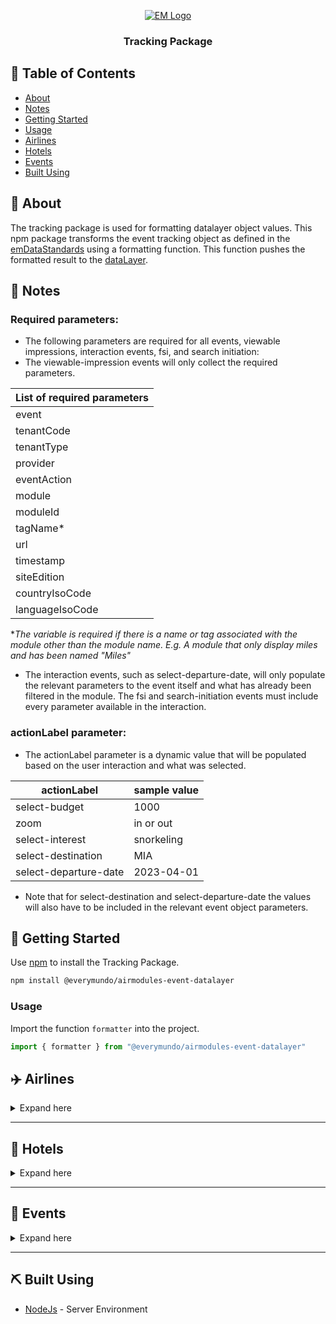 

<p align="center">
  <a href="" rel="noopener">
 <img src="https://www.everymundo.com/wp-content/uploads/2021/11/EveryMundo-2022-black-2.jpg" alt="EM Logo"></a>
</p>

<h3 align="center">Tracking Package</h3>

<div align="center">


</div>


## 📝 Table of Contents

- [About](#about)
- [Notes](#notes)
- [Getting Started](#getting_started)
- [Usage](#usage)
- [Airlines](#airlines)
- [Hotels](#hotels)
- [Events](#events)
- [Built Using](#built_using)

## 🧐 About <a name = "about"></a>

The tracking package is used for formatting datalayer object values. This npm package transforms the event tracking object  as defined in the [emDataStandards](https://github.com/EveryMundo/emDataStandards/blob/master/dataLayer/airmodules.datalayer.js) using a formatting function. This function pushes the formatted result to the [dataLayer](https://support.google.com/tagmanager/answer/6164391?hl=en). 

## 📓  Notes <a name = "notes"></a>
### Required parameters:
* The following parameters are required for all events, viewable impressions, interaction events, fsi, and search initiation:
* The viewable-impression events will only collect the required parameters.

| List of required parameters |
| -------------- |
| event |
| tenantCode      	|
| tenantType      	|
| provider        	|
| eventAction     	|
| module          	|
| moduleId        	|
| tagName*         	|
| url             	|
| timestamp       	|
| siteEdition     	|
| countryIsoCode  	|
| languageIsoCode 	|

*_The variable is required if there is a name or tag associated with the module other than the module name. E.g. A module that only display miles and has been named "Miles"_

* The interaction events, such as select-departure-date, will only populate the relevant parameters to the event itself and what has already been filtered in the module. The fsi and search-initiation events must include every parameter available in the interaction.

### actionLabel parameter:
* The actionLabel parameter is a dynamic value that will be populated based on the user interaction and what was selected.

| actionLabel        	| sample value       	|
|-----------------------	|------------	|
|select-budget | 1000
| zoom                  	| in or out  	|
| select-interest       	| snorkeling 	|
| select-destination    	| MIA        	|
| select-departure-date 	| 2023-04-01 	|

* Note that for select-destination and select-departure-date the values will also have to be included in the relevant event object parameters.

## 🏁 Getting Started <a name = "getting_started"></a>

Use [npm](https://www.npmjs.com/) to install the Tracking Package.

```bash
npm install @everymundo/airmodules-event-datalayer
```

### Usage
Import the function `formatter` into the project.
```js
import { formatter } from "@everymundo/airmodules-event-datalayer"
```

##  ✈️ Airlines <a name = "airlines"></a>

<details>
<summary>Expand here</summary>

-   The  [_event object_](#eventObjectAirline)  should be sent with all parameters listed in the object. The object should contain as many values as possible.
-   null values will be replaced with empty ' ' strings. It is ideal to pass values in the format below. Other acceptable input values can be seen in the  [table](#airlineValuesTable).
-   The  _event_  and  _eventAction_  parameter of the  [_event object_](#eventObjectAirline)  should have values that belong to the list of Event Actions. Please ensure that the passed value belongs to the [list of event actions](#eventActionsAirlines)
-  The package uses a function called `formatAirlines` to indicate that the event object should use airline specific fields.

#### <a name="eventObjectAirline"></a>Empty Event Object for Airlines
```js
const eventObject = {
  event: '',
  module: '',
  eventAction: '',
  actionLabel: '',
  airlineIataCode: '',
  provider: '',
  journeyType: '',
  originAirportIataCode: '',
  destinationAirportIataCode: '',
  route: '',
  currencyCode: '',
  totalPrice: 0,
  totalPriceUSD: '',
  fareClass: '',
  departureDate: '',
  returnDate: '',
  daysUntilFlight: 0,
  tripLength: 0,
  isFlexibleDates: '',
  discountCode: '',
  deeplinkSiteEdition: '',
  miles: '',
  timestamp: '',
  url: '',
  passenger: [
    {
      count: 1,
      adultCount: 1,
      youngAdultCount: '',
      childCount: '',
      infantInLapCount: '',
      infantInSeatCount: ''
    }
  ],
  page: [
    {
      siteEdition: '',
      countryIsoCode: '',
      languageIsoCode: ''
    }
  ],
  lodging: [
    {
      cityCode: '',
      name: '',
      startDate: '',
      endDate: '',
      roomCount: 0,
      tripLength: 0,
      starRating: 0 
    }
  ],
  moduleId: '',
  tagName: ''
}
```

#### Event Object with sample values:
<details>
<summary>Expand here</summary>

```js
const eventObject = {
  event: 'viewable-impression',
  module: 'em-booking-popup',
  eventAction: 'viewable-impression',
  actionLabel: '',
  airlineIataCode: 'UL',
  provider: 'SriLankanAirlines',
  journeyType: 'ONE_WAY',
  originAirportIataCode: 'CMB',
  destinationAirportIataCode: 'SIN',
  route: 'CMB>SIN',
  currencyCode: 'LKR',
  totalPrice: 5.21,
  totalPriceUSD: '',
  fareClass: 'ECONOMY',
  departureDate: '2021-03-13',
  returnDate: '2021-06-14',
  daysUntilFlight: 25,
  tripLength: 93,
  isFlexibleDates: '',
  discountCode: '',
  deeplinkSiteEdition: '',
  miles: '',
  timestamp: '2021-02-16T00:00:00.000Z',
  url: 'https: //www.srilankan.com/en-lk/',
  passenger: [
    {
      count: 1,
      adultCount: 1,
      youngAdultCount: '',
      childCount: '',
      infantInLapCount: '',
      infantInSeatCount: ''
    }
  ],
  page: [
    {
      siteEdition: 'en-LK',
      countryIsoCode: 'LK',
      languageIsoCode: 'en'
    }
  ],
  lodging: [
    {
      cityCode: 'SIN',
      name: 'Intercontinental',
      startDate: '2021-03-13',
      endDate: '2021-03-20',
      roomCount: 2,
      tripLength: 7,
      starRating: 5
    }
  ],
  moduleId: '',
  tagName: ''
}

```
</details>

### Function Call
Use the following function(s) based on the tenant type (<i>vertical</i>) and pass in the event object as the parameter.
```js
{
  formatter.formatAirlines(eventObject);
}
```

-   This function checks whether the incoming object includes the required module and eventAction fields. If the object does not contain these fields, formatAirlines will add and initialize these with an empty string.
    
-   In the case that countryIsoCode, LanguageIsoCode, siteEdition or name are missing from their parent field, an empty value will be assigned to the respective key
    
-   Pushes to the [dataLayer](https://support.google.com/tagmanager/answer/6164391?hl=en)

### Tables

<h4 align="center"> Description of event object fields </h4>

|          emDataStandards field          	|            Example            	|                                            Definition                                           	|                                            Definition                                            	|
|:---------------------------------------:	|:-----------------------------:	|:-----------------------------------------------------------------------------------------------:	|:------------------------------------------------------------------------------------------------:	|
| event                                   	| T-123456                      	| Name of the event performed                                                                     	| Tenant Code                                                                                      	|
| module                                  	| em-booking-mask               	| Name of the module                                                                              	| Tenant Type (Hotel, Airline, Event)                                                              	|
| eventAction                             	| open-booking-popup            	| Name of the event action used in Google Analytics Reports                                       	| Tenant Name                                                                                      	|
| actionLabel                             	| book-now                      	| Reporting dimension for additional information for events                                       	| Name of the event                                                                                	|
| airlineIataCode                         	| AA                            	| IATA identifier for the airline                                                                 	| Name of the interacted module                                                                    	|
| provider                                	| American Airlines             	| Name of the airline                                                                             	| Name of the event action used in Google Analytics Reports                                        	|
| journeyType                             	| ONE_WAY                       	| Trip type (ROUND_TRIP, ONE_WAY, MULTI_CITY)                                                     	| Name of the event action                                                                         	|
| originAirportIataCode                   	| SFO                           	| IATA identifier for the departure/origin airport                                                	| Name of the event                                                                                	|
| destinationAirportIataCode              	| JFK                           	| IATA identifier for the arrival/destination airport                                             	| Location for the selected event                                                                  	|
| route                                   	| SFO>JFK                       	| Route of the trip from origin to destination                                                    	| Time of the event session                                                                        	|
| currencyCode                            	| USD                           	| The currency (in 3-letter ISO 4217 format) of the price.                                        	| Name of the selected experience category                                                         	|
| totalPrice                              	| 399.37                        	| The total price for the  flight ticket, including applicable taxes, shipping, etc               	| Name of the filtered event                                                                       	|
| totalPriceUsd                           	| 530.62                        	| The total price for the flight ticket in USD, including applicable taxes, shipping, etc.        	| Name of the filtered event location                                                              	|
| fareClass                               	| ECONOMY                       	| Fare class type (ECONOMY, BUSINESS, PREMIUM_ECONOMY, FIRST)                                     	| Name of the filtered session                                                                     	|
| departureDate                           	| 2022-04-01                    	| Date of departure                                                                               	| Name of the filtered experience category                                                         	|
| returnDate                              	| 2022-04-07                    	| Date of return                                                                                  	| Types of event experiences selected                                                              	|
| daysUntilFlight                         	| 25                            	| Amount of days from the current date to the departureDate                                       	| Fare class type (ECONOMY, BUSINESS, PREMIUM_ECONOMY, FIRST)                                      	|
| tripLength                              	| 5                             	| Length of stay / trip                                                                           	| The currency (in 3-letter ISO 4217 format) of the price.                                         	|
| isFlexibleDates                         	| true                          	| True/false value is flexible dates are selected for flights                                     	| The total price for the reservation or ticket, including applicable taxes, shipping, etc         	|
| discountCode*                           	| AFFBFAN                       	| Discount promotion code                                                                         	| The total price for the reservation or ticket in USD, including applicable taxes, shipping, etc. 	|
| deeplinkSiteEdition                     	| en-HK                         	| Site edition combination of ISO codes for language and country provided in the URL.             	| Date of check in                                                                                 	|
| miles                                   	| 25790                         	| Flight distaince in miles                                                                       	| Date of check out                                                                                	|
| timestamp                               	| 2021-02-16T17:41:43.200Z      	| timestamp of the event sent                                                                     	| timestamp of the event sent                                                                      	|
| url                                     	| https://aa.com/en-us/flights  	| Full url in lowercase (without query parameters to avoid collecting personal data by mistake)   	| Full url in lowercase (without query parameters to avoid collecting personal data by mistake)    	|
| adultCount, youngAdultCount, childCount 	| 1                             	| Amount of adult/young adult/child passengers                                                    	| Amount of adult/young adult/child passengers                                                     	|
| infantInLapCount                        	| 1                             	| Amount of infant passengers in lap                                                              	| Amount of guests for a specific category                                                         	|
| infantInSeatCount                       	| 1                             	| Amount of infant passengers in seat                                                             	| Site edition combination of ISO codes for language and country. The country reflects the market  	|
| count                                   	| 3                             	| Amount of passengers for a specific category                                                    	| The country code (in 2 letter codes from ISO 3166-1)                                             	|
| siteEdition                             	| en-HK                         	| Site edition combination of ISO codes for language and country. The country reflects the market 	| The language ISO 629-1 code                                                                      	|
| countryIsoCode                          	| HK                            	| The country code (in 2 letter codes from ISO 3166-1)                                            	| Name given to Standard Fare Modules (SFM) / Front Components (FC)                                                                           	|
| languageIsoCode                         	| en                            	| The language ISO 629-1 code                                                                     	| Discount promotion code                                                                          	|
| cityCode                                	| SIN                           	| The city code for the selected property (in 2 letter codes from ISO 3166-1)                     	| Discount promotion code                                                                          	|
| name                                    	| Intercontinental              	| Name of the selected property.                                                                  	|                                                                                                  	|
| startDate                               	| 2021-03-13                    	| Date of check-in                                                                                	|                                                                                                  	|
| endDate                                 	| 2021-03-20                    	| Date of check-out                                                                               	|                                                                                                  	|
| roomCount                               	| 2                             	| Amount of rooms selected                                                                        	|                                                                                                  	|
| tripLength                              	| 7                             	| Length of stay/trip                                                                             	|                                                                                                  	|
| starRating                              	| 5                             	| An official rating for the property                                                             	|                                                                                                  	|
| moduleId                                	| XADPLIK7890                   	| Unique ID used for the module                                                                   	|                                                                                                  	|
| tagName                                 	|                               	| Name given to Standard Fare Modules (SFM) / Front Components (FC)                                                                            	|                                                                                                  	|
---

<a name="eventActionsAirlines"></a><h4 align="center"> List of Event Actions </h4>

| Event Action             	|
|--------------------------	|
| viewable-impression      	|
| fsi                      	|
| open-booking-popup       	|
| select-origin            	|
| select-destination       	|
| select-departure-date    	|
| select-return-date       	|
| select-journey-type      	|
| select-miles             	|
| expand-form              	|
| collapse-form            	|
| sort                     	|
| more-deals               	|
| select-tab               	|
| filter-airlines          	|
| select-budget            	|
| select-fare-class        	|
| collapse-histogram       	|
| select-month             	|
| expand-flight            	|
| reset-filter             	|
| toggle-farelist          	|
| expand-map               	|
| select-map-destination   	|
| selected-travel-interest 	|
| zoom                     	|
| select-interest          	|
| click-out                	|
| read-article             	|
| select-location          	|
| search                   	|
| select-status            	|
| select-stop              	|
| select-article           	|
---

<a name="airlineValuesTable"><h4 align="center"> Sample Values </h4>

|                                                    Field                                                   	|                                                       Accepted Values                                                       	|                            Formatted Result                           	|
|:----------------------------------------------------------------------------------------------------------:	|:---------------------------------------------------------------------------------------------------------------------------:	|:---------------------------------------------------------------------:	|
| journey                                                                                                    	| oneway, one-way, ow, one way, one_way                                                                                       	| ONE_WAY                                                               	|
|                                                                                                            	| roundtrip, round-trip, round_trip, rt, round trip                                                                           	| ROUND_TRIP                                                            	|
| fareClass                                                                                                  	| ec, economy, e                                                                                                              	| ECONOMY                                                               	|
|                                                                                                            	| business, bc, b, businessclass                                                                                              	| BUSINESS                                                              	|
|                                                                                                            	| first, fc, f, firstclass                                                                                                    	| FIRST                                                                 	|
| provider                                                                                                   	| String separated by spaces i.e 'sri lankan airlines'                                                                        	| SriLankanAirlines                                                     	|
| departureDate, returnDate, startDate, endDate                                                              	| Dates separated by spaces, slashes, or dashes i.e 2021/11/04, 2021 11 04, 2021-11-04 or '04 November 2021 5:13 EST'         	| 2021-11-04                                                            	|
| timestamp                                                                                                  	| Dates separated by spaces, slashes, or dashes i.e 2021/11/04, 2021 11 04, 2021-11-04 or '04 November 2021 5:13 EST'         	| 2021-11-04T10:13:00.000Z                                              	|
| url                                                                                                        	| URL string i.e 'https://www.srilankan.com/en-lk/'                                                                           	| https: //www.srilankan.com/en-lk/                                     	|
| fields with numeric values or null i.e totalPrice, totalPriceUSD, tripLength etc.                          	| integers, numeric strings, null i.e {"totalPrice": "25"}                                                                    	| {"totalPrice": 25} Note: Null values are converted to empty string '' 	|
| events, module                                                                                             	| String separated by spaces, dashes or camelCased. i.e 'em booking popup'                                                    	| 'em-booking-popup'                                                    	|
| eventAction                                                                                                	| String separated by spaces, dashes or camelCased. i.e 'viewable impression'. Formatted automatically from given event value 	| 'viewable-impression'                                                 	|
| lodging (for vacation packages)                                                                            	| String i.e 'intercontinental'                                                                                               	| 'Intercontinental'                                                    	|
| siteEdition                                                                                                	| String separated by spaces, dashes, slashes or camelCased. i.e 'en-lk'                                                      	| 'en-LK'                                                               	|
| countryIsoCode                                                                                             	| String i.e 'lk'                                                                                                             	| 'LK'                                                                  	|
| languageIsoCode                                                                                            	| String i.e 'en'                                                                                                             	| 'en'                                                                  	|
| fields that contain string values i.e currencyCode, originAirportIataCode, destinationAirportIataCode etc. 	| String i.e 'mia'                                                                                                            	| 'MIA'                                                                 	|

</details>

----

## 🏨 Hotels <a name = "hotels"></a>

<details>
<summary>Expand here</summary>

-   The [_event object_](#eventObjectHotel) should be sent with all parameters listed in the object. The object should contain as many values as possible.
-   null values will be replaced with empty ' ' strings. It is ideal to pass values in the format below. Other acceptable input values can be seen in the [table](#hotelValuesTable).
- The  _event_  and  _eventAction_  parameter of the  [_event object_](#eventObjectHotel)  should have values that belong to the list of Event Actions. Please ensure that the passed value belongs to the [list of event actions](#eventActionsHotels)
- The package uses a function called `formatHotels` to indicate that the event object should use hotel specific fields.

#### <a name="eventObjectHotel"></a>Empty Event Object for Hotels
```js
 const eventObject = {
  event: '',
  module: '',
  eventAction: '',
  actionLabel: '',
  tenantCode: '',
  tenantType: '',
  provider: '',
  regionName: '',
  countryCode: '',
  cityName: '',
  propertyCode: 0,
  propertyName: '',
  currencyCode: '',
  totalPrice: 0,
  totalPriceUSD: 0,
  startDate: '',
  endDate: '',
  daysUntilBooking: 0,
  tripLength: 0,
  roomAccesibility: true,
  timestamp: '',
  url: '',
  guest: [
    {
      count: 0,
      adult: 0
    }
  ],
  room: [ 
    { 
      count: 0, 
      type: '' 
    } 
  ],
  page: [
    {
      siteEdition: '',
      countryIsoCode: '',
      languageIsoCode: ''
    }
  ]
}

```

#### Event Object with sample values
<details>
<summary>Expand Here</summary>

```js
const eventObject = {
  event: 'viewable-impression',
  module: 'em-booking-popup-abstract',
  eventAction: 'viewable-impression',
  actionLabel: '',
  tenantCode: 'UL',
  tenantType: '',
  provider: 'Hyat',
  regionName: 'North America',
  countryCode: 'US',
  cityName: 'Miami',
  propertyCode: 105565,
  propertyName: 'N/a',
  currencyCode: 'USD',
  totalPrice: 900.55,
  totalPriceUSD: 900.55,
  startDate: '2022-04-01',
  endDate: '2022-04-07',
  daysUntilBooking: 25,
  tripLength: 4,
  roomAccesibility: true,
  timestamp: '2021-02-16T17:41:43.200Z',
  url: 'https:  //www.hyatt.com/en/miami',
  guest: [
    {
      count: 1,
      adult: 1
    }
  ],
  room: [ 
    { 
      count: 1, 
      type: '' 
    } 
  ],
  page: [
    {
      siteEdition: 'en-LK',
      countryIsoCode: 'LK',
      languageIsoCode: 'en'
    }
  ]
}

```
</details>

---

### Function Call
Use the following function(s) based on the tenant type (<i>vertical</i>) and pass in the event object as the parameter.
```
{
  formatter.formatHotels(eventObject);
}
```

-   Checks whether the incoming object includes "module" and "eventAction". If the object does not contain these fields, formatHotels will add and initialize these with an empty string.
    
-   In the case that countryIsoCode, LanguageIsoCode, siteEdition or name are missing from their parent field, an empty value will be assigned to the respective key
    
-   Null values will be converted to empty string
    
-   Pushes to the [dataLayer](https://support.google.com/tagmanager/answer/6164391?hl=en)
- --

### Tables

<h4 align="center"> Description of event object fields </h4>

|  emDataStandards field 	|              Example             	|                                               Definition                                               	|
|:----------------------:	|:--------------------------------:	|:------------------------------------------------------------------------------------------------------:	|
| emcid                  	| T-123456                         	| Unique identifier                                                                                      	|
| tenantCode             	| HDI                              	| Tenant Code                                                                                            	|
| tenantType             	| hotel                            	| Tenant Type (Hotel, Airline, Event)                                                                    	|
| provider               	| HolidayInn                       	| Tenant Name                                                                                            	|
| module                 	| open-booking-popup-abstract      	| Name of the event                                                                                      	|
| actionLabel            	| open-booking-popup               	| Name of the event action                                                                               	|
| regionName             	| North America                    	| Name of the region for the selected property (North America, South America, East Asia...)              	|
| countryCode            	| US                               	| The country code for the selected property (in 2 letter codes from ISO 3166-1)                         	|
| cityName               	| Miami                            	| Name of the city for the selected property (Miami, Orlando, Tampa...)                                  	|
| propertyCode           	| HYATT9015479                     	| Code of the selected property (Hotel code, event code...)                                              	|
| propertyName           	| HolidayInn-Miami                 	| Name of the selected property. e.g Name of the Hotel (Holiday Inn - Miami, Hyatt Regency Hong Kong...) 	|
| currencyCode           	| USD                              	| The currency (in 3-letter ISO 4217 format) of the price.                                               	|
| totalPrice             	| 399.37                           	| The total price for the reservation or ticket, including applicable taxes, shipping, etc               	|
| totalPriceUsd          	| 530.62                           	| The total price for the reservation or ticket in USD, including applicable taxes, shipping, etc.       	|
| startDate              	| 2022-04-01                       	| Date of check in                                                                                       	|
| endDate                	| 2022-04-07                       	| Date of check out                                                                                      	|
| daysUntilBooking       	| 25                               	| Amount of days from the current date to the startDate (Check-in date)                                  	|
| tripLength             	| 5                                	| Length of stay / trip                                                                                  	|
| roomAccesibility       	| false                            	| Room accessibility requirement                                                                         	|
| timestamp              	| 2021-02-16T17:41:43.200Z         	| timestamp of the event sent                                                                            	|
| url                    	| https://www.holidayinn.com/miami 	| Full url in lowercase (without query parameters to avoid collecting personal data by mistake)          	|
| adult                  	| 1                                	| Amount of adult guests                                                                                 	|
| child                  	| 1                                	| Amount of child guests                                                                                 	|
| count (in guest array) 	| 3                                	| Amount of guests for a specific category                                                               	|
| count (in room array)  	|                                  	| Amount of rooms selected                                                                               	|
| type                   	| Suite                            	| Room type                                                                                              	|
| pageTypeCode           	| CI                               	| Page Type Code: HP, CICO, FCI, TCI, CICI, COCI, COCO, FCO, TCO, EXT, CP, 404, SM, BS, FS, FA           	|
| siteEdition            	| en-HK                            	| Site edition combination of ISO codes for language and country. The country reflects the market        	|
| countryIsoCode         	| HK                               	| The country code (in 2 letter codes from ISO 3166-1)                                                   	|
| languageIsoCode        	| en                               	| The language ISO 629-1 code                                                                            	|
| tagName               	|                                  	| Name given to Standard Fare Modules (SFM) / Front Components (FC)                                                                                	|
| discountCode          	| AFFBFAN                          	| Discount promotion code                                                                                	|


---

<a name="eventActionsHotels"></a><h4 align="center"> List of Event Actions </h4>

| Event Action             	|
|--------------------------	|
| viewable-impression      	|
| search-initiation        	|
| open-booking-popup       	|
| more-deals               	|
| select-origin            	|
| select-trip-length       	|
| sort                     	|
| select-rating            	|
| select-destination       	|
| select-budget            	|
| reset-filter             	|
| select-night             	|
| search-initiation        	|
| select-property          	|
| select-start-date        	|
| select-end-date          	|
| select-room-guest        	|
| select-accesibility      	|
| select-redemption        	|
| select-stay-length       	|
| select-offer             	|

---
<a name="hotelValuesTable"></a><h4 align="center"> Sample Values </h4>

|                                       Field                                       	|                                                       Accepted Values                                                       	|                                         Formatted Result                                         	|
|:---------------------------------------------------------------------------------:	|:---------------------------------------------------------------------------------------------------------------------------:	|:------------------------------------------------------------------------------------------------:	|
| regionName                                                                        	| northAmerica, north america, NORTH AMERICA, NorthAmerica                                                                    	| North America                                                                                    	|
| cityName                                                                          	| Lower case or upper case strings i.e ‘miami’                                                                                	| Miami                                                                                            	|
| provider                                                                          	| String separated by spaces i.e 'Hyatt Aspac'                                                                                	| HyattAspac                                                                                       	|
| departureDate, returnDate, startDate, endDate                                     	| Dates separated by spaces, slashes, or dashes i.e 2021/11/04, 2021 11 04, 2021-11-04 or '04 November 2021 5:13 EST'         	| 2022-08-04                                                                                       	|
| timestamp                                                                         	| Dates separated by spaces, slashes, or dashes i.e 2021/11/04, 2021 11 04, 2021-11-04 or '04 November 2021 5:13 EST'         	| 2022-08-04T10:13:00.000Z                                                                         	|
| url                                                                               	| URL string i.e 'https://www.hyatt.com/en/miami'                                                                             	| https:  //www.hyatt.com/en/miami                                                                 	|
| fields with numeric values or null i.e totalPrice, totalPriceUSD, tripLength etc. 	| integers, numeric strings, null i.e {"totalPrice": "25"}                                                                    	| {"totalPrice": 25} Note: Null values are converted to empty string ''                            	|
| events, module                                                                    	| String separated by spaces, dashes or camelCased. i.e 'em booking popup'                                                    	| 'em-booking-popup'                                                                               	|
| eventAction                                                                       	| String separated by spaces, dashes or camelCased. i.e 'viewable impression'. Formatted automatically from given event value 	| 'viewable-impression'                                                                            	|
| siteEdition                                                                       	| String separated by spaces, dashes, slashes or camelCased. i.e 'en-lk'                                                      	| 'en-LK'                                                                                          	|
| countryIsoCode                                                                    	| String i.e 'lk'                                                                                                             	| 'LK'                                                                                             	|
| languageIsoCode                                                                   	| String i.e 'en'                                                                                                             	| 'en'                                                                                             	|
| fields that contain string values i.e currencyCode, countryCode, tenantCode etc.  	| String i.e 'mia'                                                                                                            	| 'MIA'                                                                                            	|
| totalPriceUsd                                                                     	| 530.62                                                                                                                      	| The total price for the reservation or ticket in USD, including applicable taxes, shipping, etc. 	|
| startDate                                                                         	| 2022-04-01                                                                                                                  	| Date of check in                                                                                 	|
| endDate                                                                           	| 2022-04-07                                                                                                                  	| Date of check out                                                                                	|
| daysUntilBooking                                                                  	| 25                                                                                                                          	| Amount of days from the current date to the startDate (Check-in date)                            	|
| tripLength                                                                        	| 5                                                                                                                           	| Length of stay / trip                                                                            	|
| roomAccesibility                                                                  	| false                                                                                                                       	| Room accessibility requirement                                                                   	|
| timestamp                                                                         	| 2021-02-16T17:41:43.200Z                                                                                                    	| timestamp of the event sent                                                                      	|
| url                                                                               	| https://www.holidayinn.com/miami                                                                                            	| Full url in lowercase (without query parameters to avoid collecting personal data by mistake)    	|
| adult                                                                             	| 1                                                                                                                           	| Amount of adult guests                                                                           	|
| child                                                                             	| 1                                                                                                                           	| Amount of child guests                                                                           	|
| count (in guest array)                                                            	| 3                                                                                                                           	| Amount of guests for a specific category                                                         	|
| count (in room array)                                                             	|                                                                                                                             	| Amount of rooms selected                                                                         	|
| type                                                                              	| Suite                                                                                                                       	| Room type                                                                                        	|
| pageTypeCode                                                                      	| CI                                                                                                                          	| Page Type Code: HP, CICO, FCI, TCI, CICI, COCI, COCO, FCO, TCO, EXT, CP, 404, SM, BS, FS, FA     	|
| siteEdition                                                                       	| en-HK                                                                                                                       	| Site edition combination of ISO codes for language and country. The country reflects the market  	|
| countryIsoCode                                                                    	| HK                                                                                                                          	| The country code (in 2 letter codes from ISO 3166-1)                                             	|
| languageIsoCode                                                                   	| en                                                                                                                          	| The language ISO 629-1 code                                                                      	|
| tagName*                                                                          	|                                                                                                                             	| Name given to Standard Fare Modules (SFM) / Front Components (FC)                                                                           	|
| discountCode                                                                     	| AFFBFAN                                                                                                                     	| Discount promotion code                                                                          	|

*_The variable is required if there is a name or tag associated with the module other than the module name. E.g. A module that only display miles and has been named "Miles"_
</details>

---


## 🎡 Events <a name = "events"></a>
<details>
<summary>Expand here</summary>

-   The [_event object_](#eventObjectEvents) should be sent with all parameters listed in the object. The object should contain as many values as possible.
-   null values will be replaced with empty ' ' strings. It is ideal to pass values in the format below. Other acceptable input values can be seen in the [table](#eventValuesTable).
- The  _event_  and  _eventAction_  parameter of the  [_event object_](#eventObjectEvents)  should have values that belong to the list of Event Actions. Please ensure that the passed value belongs to the [list of event actions](#eventActionsEvents)
- The package uses a function called `formatEvents` to indicate that the event object should use hotel specific fields.

 #### <a name="eventObjectEvents"></a> Empty Event Object for Events (Tenant Type)
```js

  const eventObject = {
    'event': '',
    'module': '',
    'eventAction': '',
    'actionLabel': null,
    'tenantCode': '',
    'provider': '',
    'eventName': '',
    'eventLocation': '',
    'eventSession': '',
    'eventExperienceCategory': '',
    'eventExperience': '',
    'eventNameFilter': '',
    'eventLocationFilter': '',
    'eventSessionFilter': '',
    'eventExperienceCategoryFilter': '',
    'eventExperienceFilter': '',
    'currencyCode': '',
    'totalPrice': null,
    'totalPriceUSD': null,
    'fareClass': '',
    'startDate': '',
    'endDate': '',
    'timestamp': '',
    'url': '',
    'passenger': [{
        'count': 1,
        'adultCount': 1,
        'youngAdultCount': null,
        'childCount': null
    }],
    'page': [{
        'siteEdition': '',
        'countryIsoCode': '',
        'languageIsoCode': ''
    }]
}

```

#### Event Object with sample values:
<details>
<summary>Expand here</summary>

```js

  const eventObject = {
    'event': 'search-initiation',
    'module': 'em-booking-popup-abstract',
    'eventAction': 'search-initiation',
    'actionLabel': null,
    'tenantCode': 'ETA',
    'provider': 'Tennis Australia',
    'eventName': 'Semifinal',
    'eventLocation': 'Laver Arena',
    'eventSession': 'Night',
    'eventExperienceCategory': 'Ticket Only',
    'eventExperience': 'The Lounge',
    'eventNameFilter': 'Semifinal',
    'eventLocationFilter': 'Laver Arena',
    'eventSessionFilter': 'Night',
    'eventExperienceCategoryFilter': 'Ticket Only',
    'eventExperienceFilter': 'MULTIPLE',
    'currencyCode': 'LKR',
    'totalPrice': null,
    'totalPriceUSD': null,
    'startDate': '2021-03-13',
    'endDate': '2021-03-14',
    'timestamp': '2021-02-16T17:41:43.200Z',
    'url': 'https: //www.srilankan.com/en-lk/',
    'passenger': [{
        'count': 1,
        'adultCount': 1,
        'youngAdultCount': null,
        'childCount': null
    }],
    'page': [{
        'siteEdition': 'en-LK',
        'countryIsoCode': 'LK',
        'languageIsoCode': 'en'
    }]
}
```
</details>

---
### Function Call
Use the following function(s) based on the tenant type (<i>vertical</i>) and pass in the event object as the parameter.
``` 
{
  formatter.formatEvents(eventObject);
}
```

-   Checks whether the incoming object includes "module" and "eventAction". If the object does not contain these fields, formatEvents will add and initialize these with an empty string.
    
-   In the case that countryIsoCode, LanguageIsoCode, siteEdition or name are missing from their parent field, an empty value will be assigned to the respective key
    
-   Null values will be converted to empty string
    
-   If eventExperience contains multiple values (e.g The Lounge, Player Pod), the values will be formatted to `MULTIPLE`.
    
-   Pushes to the [dataLayer](https://support.google.com/tagmanager/answer/6164391?hl=en)
----

### Tables
<h4 align="center"> Description of event object fields </h4>

| emDataStandards field                   	| Example                           	| Definition                                                                                            	|
|-----------------------------------------	|-----------------------------------	|-------------------------------------------------------------------------------------------------------	|
| tenantCode                              	| HDI                               	| Tenant Code                                                                                           	|
| tenantType                              	| hotel                             	| Tenant Type (Hotel, Airline, Event)                                                                   	|
| provider                                	| Tennis Australia                  	| Tenant Name                                                                                           	|
| event                                   	| search-initiation                 	| Name of the event                                                                                     	|
| module                                  	| open-booking-popup-abstract       	| Name of the interacted module                                                                         	|
| eventAction                             	| search-initiation                 	| Name of the event action used in Google Analytics Reports. It is the same value as the “event” field. 	|
| actionLabel                             	| Book Now                          	| Name of the event action                                                                              	|
| eventName                               	| Semifinal                         	| Name of the Event                                                                                     	|
| eventLocation                           	| Laver Arena                       	| Location for the selected Event                                                                       	|
| eventSession                            	| Night                             	| Time of the Event session                                                                             	|
| eventExperienceCategory                 	| Ticket Only                       	| Name of the selected experience category                                                              	|
| eventNameFilter                         	| Semifinal                         	| Name of the filtered Event                                                                            	|
| eventLocationFilter                     	| Laver Arena                       	| Name of the filtered Event location                                                                   	|
| eventSessionFilter                      	| Night                             	| Name of the filtered session                                                                          	|
| eventExperienceCategoryFilter           	| Ticket Only                       	| Name of the filtered experience category                                                              	|
| eventExperienceFilter                   	| MULTIPLE                          	| Types of Event experiences selected                                                                   	|
| currencyCode                            	| USD                               	| The currency (in 3-letter ISO 4217 format) of the price.                                              	|
| totalPrice                              	| 399.37                            	| The total price for the reservation or ticket, including applicable taxes, shipping, etc              	|
| totalPriceUsd                           	| 530.62                            	| The total price for the reservation or ticket in USD, including applicable taxes, shipping, etc.      	|
| startDate                               	| 2022-04-01                        	| Date of check in                                                                                      	|
| endDate                                 	| 2022-04-07                        	| Date of check out                                                                                     	|
| timestamp                               	| 2021-02-16T17:41:43.200Z          	| timestamp of the event sent                                                                           	|
| url                                     	| https: //www.srilankan.com/en-lk/ 	| Full url in lowercase (without query parameters to avoid collecting personal data by mistake)         	|
| adultCount, youngAdultCount, childCount 	| 1                                 	| Amount of adult/young adult/child passengers                                                          	|
| count                                   	| 3                                 	| Amount of guests for a specific category                                                              	|
| siteEdition                             	| en-HK                             	| Site edition combination of ISO codes for language and country. The country reflects the market       	|
| countryIsoCode                          	| HK                                	| The country code (in 2 letter codes from ISO 3166-1)                                                  	|
| languageIsoCode                         	| en                                	| The language ISO 629-1 code                                                                           	|
| tagName*                                	|                                   	| Name given by Standard Fare Modules or Front Components.                                              	|
| discountCode                           	| AFFBFAN                           	| Discount promotion code                                                                               	|

*_The variable is required if there is a name or tag associated with the module other than the module name. E.g. A module that only display miles and has been named "Miles"_

---

<a name="eventActionsEvents"></a><h4 align="center"> List of Event Actions </h4>

| Event Action        	|
|---------------------	|
| viewable-impression 	|
| search-initiation   	|
| open-booking-popup  	|
| select-date         	|
| select-session      	|
| select-category     	|
| select-experience   	|
| select-location     	|
| select-budget       	|
| sort                	|
| reset-filter        	|

---

<a name="eventValuesTable"></a><h4 align="center"> Sample Values </h4>
- for Events, formatEvents will format additional values in eventExperience (e.g The Lounge, Player Pod) to  `MULTIPLE`.

| Field                                                                                                                                                                     	| Accepted Values                                                                                                             	| Formatted Result                                                                                 	|
|---------------------------------------------------------------------------------------------------------------------------------------------------------------------------	|-----------------------------------------------------------------------------------------------------------------------------	|--------------------------------------------------------------------------------------------------	|
| eventLocation, eventLocationFilter, eventExperience, eventExperienceCategory, eventExperienceCategoryFilter, eventName, eventNameFilter, eventSession, eventSessionFilter 	| lowercase values, uppercase values, spaced values.  i.e ‘laver arena’, ‘LAVER ARENA’, ‘laver Arena', 'LAVER arena’          	| Laver Arena                                                                                      	|
| eventExperienceFilter                                                                                                                                                     	| case-insensitive strings, or values separated by commas.  i.e ‘multiple’, ‘The Lounge, player pod’                          	| MULTIPLE                                                                                         	|
| provider                                                                                                                                                                  	| String separated by spaces i.e 'Tennis Australia'                                                                           	| Tennis Australia                                                                                 	|
| departureDate, returnDate, startDate, endDate                                                                                                                             	| Dates separated by spaces, slashes, or dashes i.e 2021/11/04, 2021 11 04, 2021-11-04 or '04 November 2021 5:13 EST'         	| 2022-08-04                                                                                       	|
| timestamp                                                                                                                                                                 	| Dates separated by spaces, slashes, or dashes i.e 2021/11/04, 2021 11 04, 2021-11-04 or '04 November 2021 5:13 EST'         	| 2022-08-04T10:13:00.000Z                                                                         	|
| url                                                                                                                                                                       	| URL string i.e 'https://www.hyatt.com/en/miami'                                                                             	| https:  //www.hyatt.com/en/miami                                                                 	|
| fields with numeric values or null i.e totalPrice, totalPriceUSD, tripLength etc.                                                                                         	| integers, numeric strings, null i.e {"totalPrice": "25"}                                                                    	| {"totalPrice": 25} Note: Null values are converted to empty string ''                            	|
| events, module                                                                                                                                                            	| String separated by spaces, dashes or camelCased. i.e 'em booking popup'                                                    	| 'em-booking-popup'                                                                               	|
| eventAction                                                                                                                                                               	| String separated by spaces, dashes or camelCased. i.e 'viewable impression'. Formatted automatically from given event value 	| 'viewable-impression'                                                                            	|
| siteEdition                                                                                                                                                               	| String separated by spaces, dashes, slashes or camelCased. i.e 'en-lk'                                                      	| 'en-LK'                                                                                          	|
| countryIsoCode                                                                                                                                                            	| String i.e 'lk'                                                                                                             	| 'LK'                                                                                             	|
| languageIsoCode                                                                                                                                                           	| String i.e 'en'                                                                                                             	| 'en'                                                                                             	|
| fields that contain string values i.e currencyCode, countryCode, tenantCode etc.                                                                                          	| String i.e 'mia'                                                                                                            	| 'MIA'                                                                                            	|
| eventSessionFilter                                                                                                                                                        	| Night                                                                                                                       	| Name of the filtered session                                                                     	|
| eventExperienceCategoryFilter                                                                                                                                             	| Ticket Only                                                                                                                 	| Name of the filtered experience category                                                         	|
| eventExperienceFilter                                                                                                                                                     	| MULTIPLE                                                                                                                    	| Types of Event experiences selected                                                              	|
| currencyCode                                                                                                                                                              	| USD                                                                                                                         	| The currency (in 3-letter ISO 4217 format) of the price.                                         	|
| totalPrice                                                                                                                                                                	| 399.37                                                                                                                      	| The total price for the reservation or ticket, including applicable taxes, shipping, etc         	|
| totalPriceUsd                                                                                                                                                             	| 530.62                                                                                                                      	| The total price for the reservation or ticket in USD, including applicable taxes, shipping, etc. 	|
| startDate                                                                                                                                                                 	| 2022-04-01                                                                                                                  	| Date of check in                                                                                 	|
| endDate                                                                                                                                                                   	| 2022-04-07                                                                                                                  	| Date of check out                                                                                	|
| timestamp                                                                                                                                                                 	| 2021-02-16T17:41:43.200Z                                                                                                    	| timestamp of the event sent                                                                      	|
| url                                                                                                                                                                       	| https: //www.srilankan.com/en-lk/                                                                                           	| Full url in lowercase (without query parameters to avoid collecting personal data by mistake)    	|
| adultCount, youngAdultCount, childCount                                                                                                                                   	| 1                                                                                                                           	| Amount of adult/young adult/child passengers                                                     	|
| count                                                                                                                                                                     	| 3                                                                                                                           	| Amount of guests for a specific category                                                         	|
| siteEdition                                                                                                                                                               	| en-HK                                                                                                                       	| Site edition combination of ISO codes for language and country. The country reflects the market  	|
| countryIsoCode                                                                                                                                                            	| HK                                                                                                                          	| The country code (in 2 letter codes from ISO 3166-1)                                             	|
| languageIsoCode                                                                                                                                                           	| en                                                                                                                          	| The language ISO 629-1 code                                                                      	|
| tagName*                                                                                                                                                                  	|                                                                                                                             	| Name given by Standard Fare Modules or Front Components.                                         	|
| discountCode                                                                                                                                                             	| AFFBFAN                                                                                                                     	| Discount promotion code                                                                          	|


*_The variable is required if there is a name or tag associated with the module other than the module name. E.g. A module that only display miles and has been named "Miles"_
</details>

---



## ⛏️ Built Using <a name = "built_using"></a>

- [NodeJs](https://nodejs.org/en/) - Server Environment
